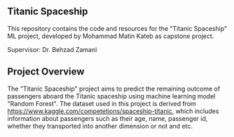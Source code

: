 ## Titanic Spaceship

This repository contains the code and resources for the "Titanic Spaceship" ML project, developed by Mohammad Matin Kateb as capstone project.

Supervisor: Dr. Behzad Zamani

## Project Overview

The "Titanic Spaceship" project aims to predict the remaining outcome of passengers aboard the Titanic spaceship using machine learning model "Random Forest". The dataset used in this project is derived from https://www.kaggle.com/competetions/spaceship-titanic, which includes information about passengers such as their age, name, passenger id, whether they transported into another dimension or not and etc.

